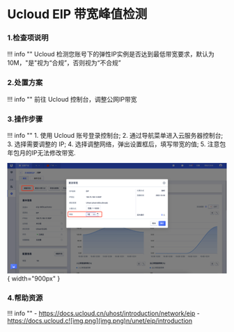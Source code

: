 #  Ucloud EIP 带宽峰值检测

### 1.检查项说明
!!! info ""
     Ucloud  检测您账号下的弹性IP实例是否达到最低带宽要求，默认为 10M，"是"视为“合规”，否则视为“不合规”

### 2.处置方案
!!! info ""
    前往 Ucloud 控制台，调整公网IP带宽

### 3.操作步骤
!!! info ""
    1. 使用 Ucloud 账号登录控制台;
    2. 通过导航菜单进入云服务器控制台; 
    3. 选择需要调整的 IP;
    4. 选择调整网络，弹出设置框后，填写带宽的值;
    5. 注意包年包月的IP无法修改带宽.

![处置方案](../../img/suggest/ucloud/eip-change-bindwith.png){ width="900px" }

### 4.帮助资源
!!! info ""
    - https://docs.ucloud.cn/uhost/introduction/network/eip
    - https://docs.ucloud.c![img.png](img.png)n/unet/eip/introduction
    